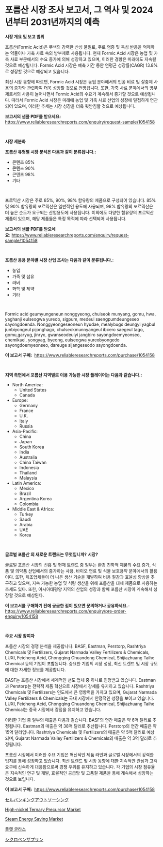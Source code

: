 <p><h1>포름산 시장 조사 보고서, 그 역사 및 2024년부터 2031년까지의 예측</h1></p><p><strong>시장 개요 및 보고 범위</strong></p>
<p><p>포름산(Formic Acid)은 무색의 강력한 산성 물질로, 주로 염증 및 독성 반응을 억제하는 약물이나 가축 사료 속의 방부제로 사용됩니다. 현재 Formic Acid 시장은 농업 및 가축 사료 부문에서의 수요 증가에 의해 성장하고 있으며, 이러한 경향은 미래에도 지속될 것으로 예상됩니다. Formic Acid 시장은 예측 기간 동안 연평균 성장률(CAGR) 13.8%로 성장할 것으로 예상되고 있습니다.</p><p>최신 시장 동향에 따르면, Formic Acid 시장은 농업 분야에서의 인공 비료 및 살충제 사용의 증가와 관련하여 더욱 성장할 것으로 전망됩니다. 또한, 가축 사료 분야에서의 방부제로서의 사용이 늘어나면서 Formic Acid의 수요가 계속해서 증가할 것으로 예상됩니다. 따라서 Formic Acid 시장은 미래에 농업 및 가축 사료 산업의 성장에 밀접하게 연관되어 있으며, 이러한 추세는 시장 성장을 더욱 뒷받침할 것으로 예상됩니다.</p></p>
<p><strong>보고서의 샘플 PDF를 받으세요:</strong> <a href="https://www.reliableresearchreports.com/enquiry/request-sample/1054158">https://www.reliableresearchreports.com/enquiry/request-sample/1054158</a></p>
<p>&nbsp;</p>
<p><strong>시장 세분화</strong></p>
<p><strong>포름산 유형별 시장 분석은 다음과 같이 분류됩니다.:</strong></p>
<p><ul><li>콘텐츠 85%</li><li>콘텐츠 90%</li><li>콘텐츠 98%</li><li>기타</li></ul></p>
<p>&nbsp;</p>
<p><p>포르믹산 시장은 주로 85%, 90%, 98% 함유량의 제품으로 구성되어 있습니다. 85% 및 90% 함유량의 포르믹산은 일반적인 용도에 사용되며, 98% 함유량의 포르믹산은 더 높은 순도가 요구되는 산업용도에 사용됩니다. 이외에도 다양한 함유량의 포르믹산 제품이 있으며, 해당 제품들은 특정 목적에 따라 선택되어 사용됩니다.</p></p>
<p><strong>보고서의 샘플 PDF를 받으세요:</strong>&nbsp;<a href="https://www.reliableresearchreports.com/enquiry/request-sample/1054158">https://www.reliableresearchreports.com/enquiry/request-sample/1054158</a></p>
<p>&nbsp;</p>
<p><strong> 포름산 응용 분야별 시장 산업 조사는 다음과 같이 분류됩니다.:</strong></p>
<p><ul><li>농업</li><li>가죽 및 섬유</li><li>러버</li><li>화학 및 제약</li><li>기타</li></ul></p>
<p>&nbsp;</p>
<p><p>Formic acid geumyungeneun nonggyeong, chulseok munyang, gomu, hwa, yaghanji eulseogwa yureob, sigpum, medeul saengpumdeungeseo sayongdoenda. Nonggyeongeseoneun hyudae, mealybugs deungyi yagbul junbiyongeul pijonghago, chulseokmunnyangeul ibcero saegeul tago, gomu,garyug, jinryo, gwanseodeulyi jangbiro sayongdoemyeonseo, chemikael, yongyag, byeong, eulseogwa yureobyongedo sayongdoemyeonseo, dareuge sijangeseodo sayongdoenda.</p></p>
<p><strong>이 보고서 구매:</strong>&nbsp; <a href="https://www.reliableresearchreports.com/purchase/1054158">https://www.reliableresearchreports.com/purchase/1054158</a></p>
<p>&nbsp;</p>
<p><strong>지역 측면에서 포름산 지역별로 이용 가능한 시장 플레이어는 다음과 같습니다.:</strong></p>
<p><ul>
    <li>
        North America:
        <ul>
            <li>United States</li>
            <li>Canada</li>
        </ul>
    </li>
    <li>
        Europe:
        <ul>
            <li>Germany</li>
            <li>France</li>
            <li>U.K.</li>
            <li>Italy</li>
            <li>Russia</li>
        </ul>
    </li>
    <li>
        Asia-Pacific:
        <ul>
            <li>China</li>
            <li>Japan</li>
            <li>South Korea</li>
            <li>India</li>
            <li>Australia</li>
            <li>China Taiwan</li>
            <li>Indonesia</li>
            <li>Thailand</li>
            <li>Malaysia</li>
        </ul>
    </li>
    <li>
        Latin America:
        <ul>
            <li>Mexico</li>
            <li>Brazil</li>
            <li>Argentina Korea</li>
            <li>Colombia</li>
        </ul>
    </li>
    <li>
        Middle East & Africa:
        <ul>
            <li>Turkey</li>
            <li>Saudi</li>
            <li>Arabia</li>
            <li>UAE</li>
            <li>Korea</li>
        </ul>
    </li>
    </ul></p>
<p>&nbsp;</p>
<p><strong>글로벌 포름산 의 새로운 트렌드는 무엇입니까? 시장?</strong></p>
<p><p>글로벌 포름산 시장의 신흥 및 현재 트렌드 중 일부는 환경 친화적 제품의 수요 증가, 식품 및 의약품 산업에서의 증가하는 사용, 바이오 연료 및 식물 보호용약 분야에서의 활용이다. 또한, 제조업체들이 더 나은 생산 기술을 개발하여 비용 절감과 효율성 향상을 추구하고 있으며, 지속 가능한 농업 및 식량 생산을 위해 포름산을 대체 제품으로 사용하는 추세도 있다. 또한, 아시아태평양 지역의 산업의 성장과 함께 포름산 시장이 계속해서 성장할 것으로 예상된다.</p></p>
<p><strong>이 보고서를 구매하기 전에 궁금한 점이 있으면 문의하거나 공유하세요.</strong>- <a href="https://www.reliableresearchreports.com/enquiry/pre-order-enquiry/1054158">https://www.reliableresearchreports.com/enquiry/pre-order-enquiry/1054158</a></p>
<p>&nbsp;</p>
<p><strong>주요 시장 참여자</strong></p>
<p><p>포름산 시장의 경쟁 분석을 제공합니다. BASF, Eastman, Perstorp, Rashtriya Chemicals 및 Fertilizers, Gujarat Narmada Valley Fertilizers & Chemicals, LUXI, Feicheng Acid, Chongqing Chuandong Chemical, Shijiazhuang Taihe Chemical 등의 기업이 포함됩니다. 중요한 기업의 시장 성장, 최신 트렌드 및 시장 규모에 대한 자세한 정보를 제공합니다. </p><p>BASF는 포름산 시장에서 세계적인 선도 업체 중 하나로 인정받고 있습니다. Eastman과 Perstorp는 전략적 제품 혁신으로 시장에서 강세를 유지하고 있습니다. Rashtriya Chemicals 및 Fertilizers는 인도에서 큰 영향력을 가지고 있으며, Gujarat Narmada Valley Fertilizers & Chemicals는 국내 시장에서 안정적인 성장을 보이고 있습니다. LUXI, Feicheng Acid, Chongqing Chuandong Chemical, Shijiazhuang Taihe Chemical는 중국 시장에서 강점을 유지하고 있습니다.</p><p>이러한 기업 중 일부의 매출은 다음과 같습니다. BASF의 연간 매출은 약 6억 달러로 추정됩니다. Eastman의 매출은 약 38억 달러로 추산됩니다. Perstorp의 연간 매출은 약 15억 달러입니다. Rashtriya Chemicals 및 Fertilizers의 매출은 약 5억 달러로 예상되며, Gujarat Narmada Valley Fertilizers & Chemicals의 매출은 약 3억 달러로 추정됩니다.</p><p>포름산 시장에서 이러한 주요 기업은 혁신적인 제품 라인과 글로벌 시장에서의 강력한 입지를 통해 성장하고 있습니다. 최신 트렌드 및 시장 동향에 대한 지속적인 관심과 고객 요구에 신속하게 대응함으로써 경쟁 우위를 유지하고 있습니다. 각 기업의 시장 점유율은 지속적인 연구 및 개발, 효율적인 공급망 및 고품질 제품을 통해 계속해서 성장하는 것으로 보입니다.</p></p>
<p><strong>이 보고서 구매:</strong>&nbsp;&nbsp;<a href="https://www.reliableresearchreports.com/purchase/1054158">https://www.reliableresearchreports.com/purchase/1054158</a></p>
<p><p><a href="https://github.com/nxboeu02965442/Market-Research-Report-List-1/blob/main/123458217168.md">セルバンキングアウトソーシング</a></p><p><a href="https://issuu.com/reportprime-2/docs/high-nickel-ternary-precursor-market-size-2030.ppt">High-nickel Ternary Precursor Market</a></p><p><a href="https://github.com/rahu1506/Market-Research-Report-List-3/blob/main/steam-energy-saving-market.md">Steam Energy Saving Market</a></p><p><a href="https://github.com/TobyKub4685/Market-Research-Report-List-1/blob/main/989109615914.md">플랫 글라스</a></p><p><a href="https://medium.com/@lauriank/%E3%82%B7%E3%82%AF%E3%83%AD%E3%83%99%E3%83%B3%E3%82%B6%E3%83%97%E3%83%AA%E3%83%B3%E5%B8%82%E5%A0%B4%E3%82%B7%E3%82%A7%E3%82%A2%E3%81%AE%E9%80%B2%E5%8C%96%E3%81%A8%E5%B8%82%E5%A0%B4%E6%88%90%E9%95%B7%E3%83%88%E3%83%AC%E3%83%B3%E3%83%892024%E5%B9%B4%E3%81%8B%E3%82%892031%E5%B9%B4-514cb0c42aba">シクロベンザプリン</a></p></p>
